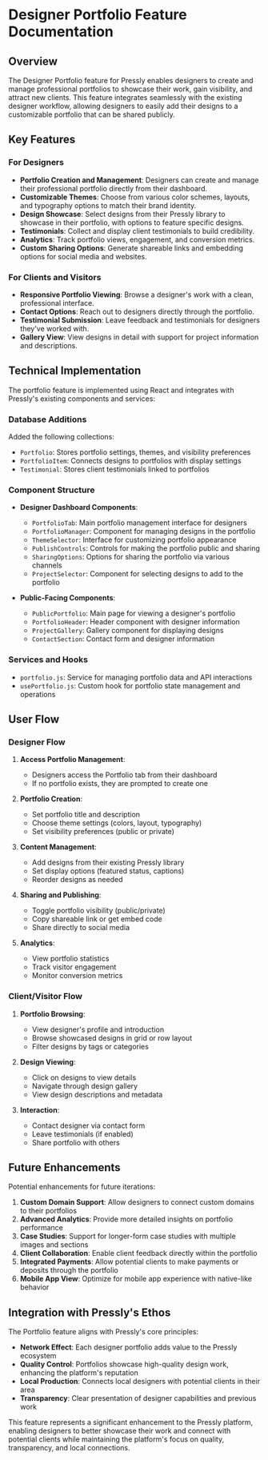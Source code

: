 # Designer Portfolio Feature Documentation

## Overview

The Designer Portfolio feature for Pressly enables designers to create and manage professional portfolios to showcase their work, gain visibility, and attract new clients. This feature integrates seamlessly with the existing designer workflow, allowing designers to easily add their designs to a customizable portfolio that can be shared publicly.

## Key Features

### For Designers

- **Portfolio Creation and Management**: Designers can create and manage their professional portfolio directly from their dashboard.
- **Customizable Themes**: Choose from various color schemes, layouts, and typography options to match their brand identity.
- **Design Showcase**: Select designs from their Pressly library to showcase in their portfolio, with options to feature specific designs.
- **Testimonials**: Collect and display client testimonials to build credibility.
- **Analytics**: Track portfolio views, engagement, and conversion metrics.
- **Custom Sharing Options**: Generate shareable links and embedding options for social media and websites.

### For Clients and Visitors

- **Responsive Portfolio Viewing**: Browse a designer's work with a clean, professional interface.
- **Contact Options**: Reach out to designers directly through the portfolio.
- **Testimonial Submission**: Leave feedback and testimonials for designers they've worked with.
- **Gallery View**: View designs in detail with support for project information and descriptions.

## Technical Implementation

The portfolio feature is implemented using React and integrates with Pressly's existing components and services:

### Database Additions

Added the following collections:
- `Portfolio`: Stores portfolio settings, themes, and visibility preferences
- `PortfolioItem`: Connects designs to portfolios with display settings
- `Testimonial`: Stores client testimonials linked to portfolios

### Component Structure

- **Designer Dashboard Components**:
  - `PortfolioTab`: Main portfolio management interface for designers
  - `PortfolioManager`: Component for managing designs in the portfolio
  - `ThemeSelector`: Interface for customizing portfolio appearance
  - `PublishControls`: Controls for making the portfolio public and sharing
  - `SharingOptions`: Options for sharing the portfolio via various channels
  - `ProjectSelector`: Component for selecting designs to add to the portfolio

- **Public-Facing Components**:
  - `PublicPortfolio`: Main page for viewing a designer's portfolio
  - `PortfolioHeader`: Header component with designer information
  - `ProjectGallery`: Gallery component for displaying designs
  - `ContactSection`: Contact form and designer information

### Services and Hooks

- `portfolio.js`: Service for managing portfolio data and API interactions
- `usePortfolio.js`: Custom hook for portfolio state management and operations

## User Flow

### Designer Flow

1. **Access Portfolio Management**:
   - Designers access the Portfolio tab from their dashboard
   - If no portfolio exists, they are prompted to create one

2. **Portfolio Creation**:
   - Set portfolio title and description
   - Choose theme settings (colors, layout, typography)
   - Set visibility preferences (public or private)

3. **Content Management**:
   - Add designs from their existing Pressly library
   - Set display options (featured status, captions)
   - Reorder designs as needed

4. **Sharing and Publishing**:
   - Toggle portfolio visibility (public/private)
   - Copy shareable link or get embed code
   - Share directly to social media

5. **Analytics**:
   - View portfolio statistics
   - Track visitor engagement
   - Monitor conversion metrics

### Client/Visitor Flow

1. **Portfolio Browsing**:
   - View designer's profile and introduction
   - Browse showcased designs in grid or row layout
   - Filter designs by tags or categories

2. **Design Viewing**:
   - Click on designs to view details
   - Navigate through design gallery
   - View design descriptions and metadata

3. **Interaction**:
   - Contact designer via contact form
   - Leave testimonials (if enabled)
   - Share portfolio with others

## Future Enhancements

Potential enhancements for future iterations:

1. **Custom Domain Support**: Allow designers to connect custom domains to their portfolios
2. **Advanced Analytics**: Provide more detailed insights on portfolio performance
3. **Case Studies**: Support for longer-form case studies with multiple images and sections
4. **Client Collaboration**: Enable client feedback directly within the portfolio
5. **Integrated Payments**: Allow potential clients to make payments or deposits through the portfolio
6. **Mobile App View**: Optimize for mobile app experience with native-like behavior

## Integration with Pressly's Ethos

The Portfolio feature aligns with Pressly's core principles:

- **Network Effect**: Each designer portfolio adds value to the Pressly ecosystem
- **Quality Control**: Portfolios showcase high-quality design work, enhancing the platform's reputation
- **Local Production**: Connects local designers with potential clients in their area
- **Transparency**: Clear presentation of designer capabilities and previous work

This feature represents a significant enhancement to the Pressly platform, enabling designers to better showcase their work and connect with potential clients while maintaining the platform's focus on quality, transparency, and local connections.
